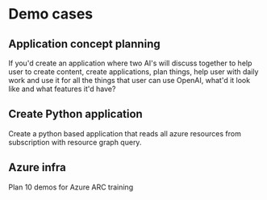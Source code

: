 # Demo cases
## Application concept planning
If you'd create an application where two AI's will discuss together to help user to create content, create applications, plan things, help user with daily work and use it for all the things that user can use OpenAI, what'd it look like and what features it'd have?

## Create Python application
Create a python based application that reads all azure resources from subscription with resource graph query.

## Azure infra
Plan 10 demos for Azure ARC training